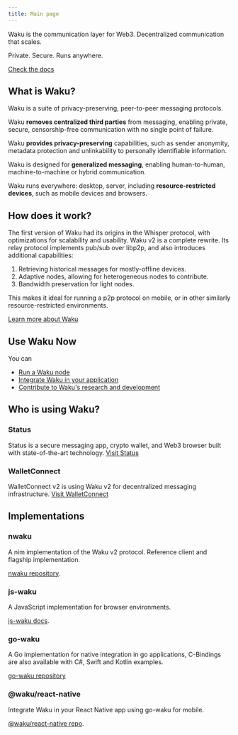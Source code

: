 ```yaml
---
title: Main page
---
```


Waku is the communication layer for Web3. Decentralized communication that scales.

Private. Secure. Runs anywhere.

[Check the docs](https://waku.org/docs/waku)

## What is Waku?

Waku is a suite of privacy-preserving, peer-to-peer messaging protocols.

Waku **removes centralized third parties** from messaging,
enabling private, secure, censorship-free communication with no single point of failure.

Waku **provides privacy-preserving** capabilities, such as sender anonymity, metadata protection and unlinkability to personally identifiable information.

Waku is designed for **generalized messaging**, enabling human-to-human, machine-to-machine or hybrid communication.

Waku runs everywhere: desktop, server, including **resource-restricted devices**, such as mobile devices and browsers.

## How does it work?

The first version of Waku had its origins in the Whisper protocol,
with optimizations for scalability and usability.
Waku v2 is a complete rewrite. Its relay protocol implements pub/sub over libp2p, and also introduces additional capabilities:

1. Retrieving historical messages for mostly-offline devices.
2. Adaptive nodes, allowing for heterogeneous nodes to contribute. 
3. Bandwidth preservation for light nodes.

This makes it ideal for running a p2p protocol on mobile, or in other similarly resource-restricted environments.

[Learn more about Waku](https://waku.org/docs/waku)

## Use Waku Now

You can

- [Run a Waku node](/operator)
- [Integrate Waku in your application](/platform)
- [Contribute to Waku's research and development](/contribute)

## Who is using Waku?

### Status

Status is a secure messaging app, crypto wallet, and Web3 browser built with state-of-the-art technology.
[Visit Status](https://status.im/)

### WalletConnect

WalletConnect v2 is using Waku v2 for decentralized messaging infrastructure.
[Visit WalletConnect](https://walletconnect.com/)

<!--
### Railgun

// TODO: Franck is getting a one-liner from Railgun team.
-->

## Implementations

<!-- TODO: This can redirect to https://waku.org/docs/xx once the doc website for each implementation is ready -->

### nwaku

A nim implementation of the Waku v2 protocol.
Reference client and flagship implementation.

[nwaku repository](https://github.com/status-im/nwaku).

### js-waku

A JavaScript implementation for browser environments.

[js-waku docs](https://docs.wakuconnect.dev/).

### go-waku

A Go implementation for native integration in go applications,
C-Bindings are also available with C#, Swift and Kotlin examples.

[go-waku repository](https://github.com/status-im/go-waku)

### @waku/react-native

Integrate Waku in your React Native app using go-waku for mobile.

[@waku/react-native repo](https://github.com/status-im/waku-react-native).
